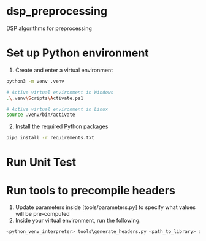 # dsp_preprocessing
DSP algorithms for preprocessing

# Set up Python environment

1. Create and enter a virtual environment
```bash
python3 -m venv .venv

# Active virtual environment in Windows
.\.venv\Scripts\Activate.ps1

# Active virtual environment in Linux
source .venv/bin/activate
```
2. Install the required Python packages
```bash
pip3 install -r requirements.txt
```

# Run Unit Test

# Run tools to precompile headers
1. Update parameters inside [tools/parameters.py] to specify what values will be pre-computed
2. Inside your virtual environment, run the following:
```bash
<python_venv_interpreter> tools\generate_headers.py <path_to_library> audio_dsp\python_interface\audio_dsp_c.py
```
